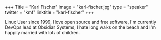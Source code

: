 +++
Title = "Karl Fischer"
image = "karl-fischer.jpg"
type = "speaker"
twitter = "kmf"
linktitle = "karl-fischer"
+++

Linux User since 1999, I love open source and free software, I'm currently DevOps lead at Obsidian Systems, I hate long walks on the beach and I'm happily married with lots of children.
